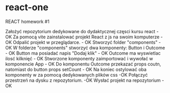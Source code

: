 # react-one
REACT homework #1

Założyć repozytorium dedykowane do dydaktycznej częsci kursu react - OK
Za pomocą vite zainstalować projekt React z js na swoim komputerze - OK
Odpalić projekt w przeglądarce. - OK
Stworzyć folder "components" - OK
W folderze "components" stworzyć dwa komponenty: Button i Outcome - OK
Button ma posiadać napis "Dodaj klik" - OK
Outcome ma wyswietlac ilosć kilknięć - OK
Stworzone komponenty zaimportować i wywołać w komponencie App - OK
Do komponentu Outcome przekazać props coutn, natomiast do button props setCount - OK
Na koniec ostylować oba komponenty w za pomocą dedykowanych plików css -OK
Połączyć przestrzeń na dysku z repozytorium. -OK
Wysłać projekt na repozytorium -OK
